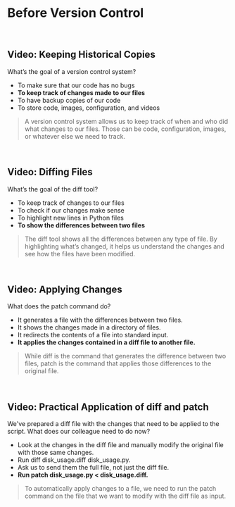 # Before Version Control

<br>

## Video: Keeping Historical Copies

What’s the goal of a version control system?

* To make sure that our code has no bugs
* **To keep track of changes made to our files**
* To have backup copies of our code
* To store code, images, configuration, and videos

> A version control system allows us to keep track of when and who did what changes to our files. Those can be code, configuration, images, or whatever else we need to track.

<br>

## Video: Diffing Files

What’s the goal of the diff tool?

* To keep track of changes to our files
* To check if our changes make sense
* To highlight new lines in Python files
* **To show the differences between two files**

> The diff tool shows all the differences between any type of file. By highlighting what’s changed, it helps us understand the changes and see how the files have been modified.

<br>

## Video: Applying Changes

What does the patch command do?

* It generates a file with the differences between two files.
* It shows the changes made in a directory of files.
* It redirects the contents of a file into standard input.
* **It applies the changes contained in a diff file to another file.**

> While diff is the command that generates the difference between two files, patch is the command that applies those differences to the original file.

<br>

## Video: Practical Application of diff and patch

We've prepared a diff file with the changes that need to be applied to the script. What does our colleague need to do now?

* Look at the changes in the diff file and manually modify the original file with those same changes.
* Run diff disk_usage.diff disk_usage.py.
* Ask us to send them the full file, not just the diff file.
* **Run patch disk_usage.py < disk_usage.diff.**

> To automatically apply changes to a file, we need to run the patch command on the file that we want to modify with the diff file as input.